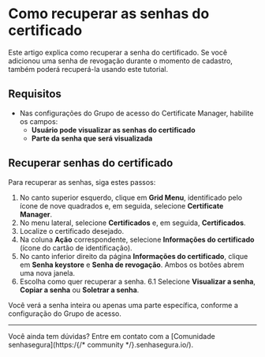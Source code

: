 # Como recuperar as senhas do certificado

Este artigo explica como recuperar a senha do certificado. Se você adicionou uma senha de revogação durante o momento de cadastro, também poderá recuperá-la usando este tutorial.

## Requisitos

* Nas configurações do Grupo de acesso do Certificate Manager, habilite os campos:
    * **Usuário pode visualizar as senhas do certificado**
    * **Parte da senha que será visualizada**

## Recuperar senhas do certificado
Para recuperar as senhas, siga estes passos:

1. No canto superior esquerdo, clique em **Grid Menu**, identificado pelo ícone de nove quadrados e, em seguida, selecione **Certificate Manager**.
2. No menu lateral, selecione **Certificados** e, em seguida, **Certificados**.
3. Localize o certificado desejado.
4. Na coluna **Ação** correspondente, selecione **Informações do certificado** (ícone do cartão de identificação).
5. No canto inferior direito da página **Informações do certificado**, clique em **Senha keystore** e **Senha de revogação**. Ambos os botões abrem uma nova janela.
6. Escolha como quer recuperar a senha. 
6.1 Selecione **Visualizar a senha**, **Copiar a senha** ou **Soletrar a senha**. 

Você verá a senha inteira ou apenas uma parte específica, conforme a configuração do Grupo de acesso.
***
Você ainda tem dúvidas? Entre em contato com a [Comunidade senhasegura](https:/{/* community */}.senhasegura.io/).